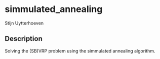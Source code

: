 # simmulated_annealing
Stijn Uytterhoeven

## Description
Solving the (SB)VRP problem using the simmulated annealing algorithm.
